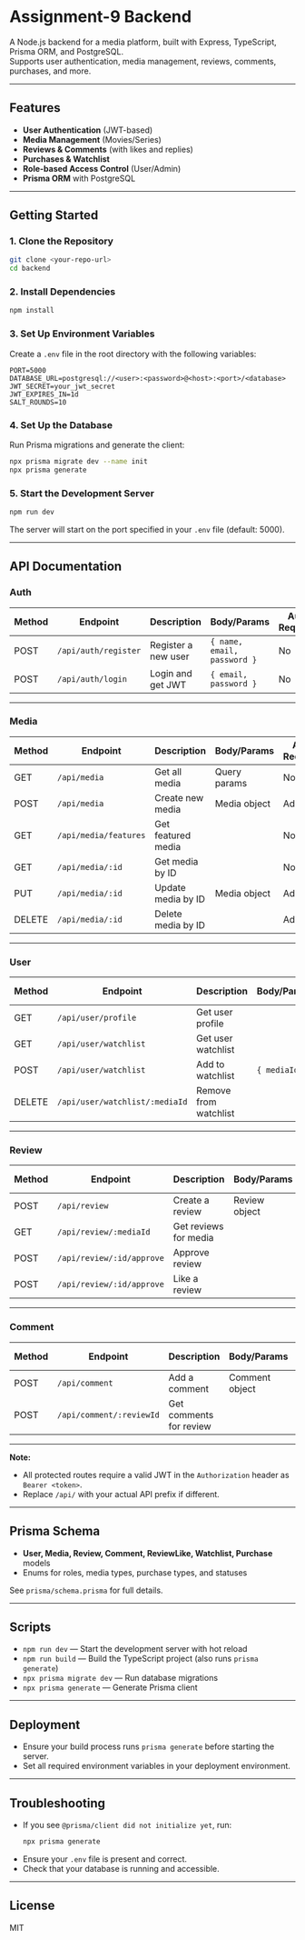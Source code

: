 # Assignment-9 Backend

A Node.js backend for a media platform, built with Express, TypeScript, Prisma ORM, and PostgreSQL.  
Supports user authentication, media management, reviews, comments, purchases, and more.

---

## Features

- **User Authentication** (JWT-based)
- **Media Management** (Movies/Series)
- **Reviews & Comments** (with likes and replies)
- **Purchases & Watchlist**
- **Role-based Access Control** (User/Admin)
- **Prisma ORM** with PostgreSQL

---

## Getting Started

### 1. Clone the Repository

```bash
git clone <your-repo-url>
cd backend
```

### 2. Install Dependencies

```bash
npm install
```

### 3. Set Up Environment Variables

Create a `.env` file in the root directory with the following variables:

```env
PORT=5000
DATABASE_URL=postgresql://<user>:<password>@<host>:<port>/<database>
JWT_SECRET=your_jwt_secret
JWT_EXPIRES_IN=1d
SALT_ROUNDS=10
```

### 4. Set Up the Database

Run Prisma migrations and generate the client:

```bash
npx prisma migrate dev --name init
npx prisma generate
```

### 5. Start the Development Server

```bash
npm run dev
```

The server will start on the port specified in your `.env` file (default: 5000).

---

## API Documentation

### **Auth**

| Method | Endpoint             | Description         | Body/Params                 | Auth Required |
| ------ | -------------------- | ------------------- | --------------------------- | ------------- |
| POST   | `/api/auth/register` | Register a new user | `{ name, email, password }` | No            |
| POST   | `/api/auth/login`    | Login and get JWT   | `{ email, password }`       | No            |

---

### **Media**

| Method | Endpoint              | Description        | Body/Params  | Auth Required |
| ------ | --------------------- | ------------------ | ------------ | ------------- |
| GET    | `/api/media`          | Get all media      | Query params | No            |
| POST   | `/api/media`          | Create new media   | Media object | Admin         |
| GET    | `/api/media/features` | Get featured media |              | No            |
| GET    | `/api/media/:id`      | Get media by ID    |              | No            |
| PUT    | `/api/media/:id`      | Update media by ID | Media object | Admin         |
| DELETE | `/api/media/:id`      | Delete media by ID |              | Admin         |

---

### **User**

| Method | Endpoint                       | Description           | Body/Params   | Auth Required |
| ------ | ------------------------------ | --------------------- | ------------- | ------------- |
| GET    | `/api/user/profile`            | Get user profile      |               | User/Admin    |
| GET    | `/api/user/watchlist`          | Get user watchlist    |               | User/Admin    |
| POST   | `/api/user/watchlist`          | Add to watchlist      | `{ mediaId }` | User/Admin    |
| DELETE | `/api/user/watchlist/:mediaId` | Remove from watchlist |               | User/Admin    |

---

### **Review**

| Method | Endpoint                  | Description           | Body/Params   | Auth Required |
| ------ | ------------------------- | --------------------- | ------------- | ------------- |
| POST   | `/api/review`             | Create a review       | Review object | User          |
| GET    | `/api/review/:mediaId`    | Get reviews for media |               | No            |
| POST   | `/api/review/:id/approve` | Approve review        |               | Admin         |
| POST   | `/api/review/:id/approve` | Like a review         |               | User          |

---

### **Comment**

| Method | Endpoint                 | Description             | Body/Params    | Auth Required |
| ------ | ------------------------ | ----------------------- | -------------- | ------------- |
| POST   | `/api/comment`           | Add a comment           | Comment object | User/Admin    |
| POST   | `/api/comment/:reviewId` | Get comments for review |                | No            |

---

**Note:**

- All protected routes require a valid JWT in the `Authorization` header as `Bearer <token>`.
- Replace `/api/` with your actual API prefix if different.

---

## Prisma Schema

- **User, Media, Review, Comment, ReviewLike, Watchlist, Purchase** models
- Enums for roles, media types, purchase types, and statuses

See `prisma/schema.prisma` for full details.

---

## Scripts

- `npm run dev` — Start the development server with hot reload
- `npm run build` — Build the TypeScript project (also runs `prisma generate`)
- `npx prisma migrate dev` — Run database migrations
- `npx prisma generate` — Generate Prisma client

---

## Deployment

- Ensure your build process runs `prisma generate` before starting the server.
- Set all required environment variables in your deployment environment.

---

## Troubleshooting

- If you see `@prisma/client did not initialize yet`, run:
  ```bash
  npx prisma generate
  ```
- Ensure your `.env` file is present and correct.
- Check that your database is running and accessible.

---

## License

MIT
